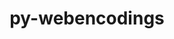 ---
title: "py-webencodings"
layout: cache
categories: [package, develop]
meta: {"compilers": ["gcc@11.4.0", "gcc@9.4.0", "none"], "num_specs": 37, "num_specs_by_stack": {"data-vis-sdk": 11, "e4s": 11, "e4s-neoverse-v2": 11, "e4s-neoverse_v1": 2, "e4s-power": 2, "root": 37}, "oss": ["ubuntu20.04", "ubuntu22.04"], "platforms": ["linux"], "stacks": ["data-vis-sdk", "e4s", "e4s-neoverse-v2", "e4s-neoverse_v1", "e4s-power", "root"], "targets": ["neoverse_v1", "neoverse_v2", "ppc64le", "x86_64_v3"], "versions": ["0.5.1"]}
spec_details: [{"compiler": "none", "hash": "25tjslhkgqi42pce4dcfrawjfndanphc", "os": "ubuntu22.04", "platform": "linux", "size": "-", "stacks": ["e4s-neoverse-v2", "root"], "target": "neoverse_v2", "variants": ["build_system=python_pip"], "versions": ["0.5.1"]}, {"compiler": "none", "hash": "2b3bjdoprr4xj6hq2o4flwo7jj3iuhmt", "os": "ubuntu20.04", "platform": "linux", "size": "-", "stacks": ["data-vis-sdk", "root"], "target": "x86_64_v3", "variants": ["build_system=python_pip"], "versions": ["0.5.1"]}, {"compiler": "none", "hash": "2fb6a5ppi4lwgjqwnjvtmsaepl7i2xqu", "os": "ubuntu22.04", "platform": "linux", "size": "-", "stacks": ["e4s-neoverse-v2", "root"], "target": "neoverse_v2", "variants": ["build_system=python_pip"], "versions": ["0.5.1"]}, {"compiler": "none", "hash": "2i4gwri3ejcjnziiegdo6a3usvtivgng", "os": "ubuntu20.04", "platform": "linux", "size": "-", "stacks": ["data-vis-sdk", "root"], "target": "x86_64_v3", "variants": ["build_system=python_pip"], "versions": ["0.5.1"]}, {"compiler": "none", "hash": "4r3dchzutv6hwe4bunjdabujmtgbmm52", "os": "ubuntu20.04", "platform": "linux", "size": "-", "stacks": ["data-vis-sdk", "root"], "target": "x86_64_v3", "variants": ["build_system=python_pip"], "versions": ["0.5.1"]}, {"compiler": "none", "hash": "55f2fky6dg3k7hnkbjlynycupbr52ca6", "os": "ubuntu22.04", "platform": "linux", "size": "-", "stacks": ["e4s", "root"], "target": "x86_64_v3", "variants": ["build_system=python_pip"], "versions": ["0.5.1"]}, {"compiler": "none", "hash": "5yfbbyrvtrioxj5odrbhs4mpm4rfplue", "os": "ubuntu20.04", "platform": "linux", "size": "-", "stacks": ["data-vis-sdk", "root"], "target": "x86_64_v3", "variants": ["build_system=python_pip"], "versions": ["0.5.1"]}, {"compiler": "none", "hash": "7jzuvjk4dj7qjq2unmedouszuqmfef6r", "os": "ubuntu20.04", "platform": "linux", "size": "-", "stacks": ["data-vis-sdk", "root"], "target": "x86_64_v3", "variants": ["build_system=python_pip"], "versions": ["0.5.1"]}, {"compiler": "none", "hash": "buop6kewfvskw7r7kl33was67ujlw5zp", "os": "ubuntu22.04", "platform": "linux", "size": "-", "stacks": ["e4s-neoverse-v2", "root"], "target": "neoverse_v2", "variants": ["build_system=python_pip"], "versions": ["0.5.1"]}, {"compiler": "none", "hash": "bvvtpfvlcbhatucgm2cmtwwzphrxbkqz", "os": "ubuntu22.04", "platform": "linux", "size": "-", "stacks": ["e4s", "root"], "target": "x86_64_v3", "variants": ["build_system=python_pip"], "versions": ["0.5.1"]}, {"compiler": "none", "hash": "de6slxpicuqgfgf4wu25gmivnfc7h5ag", "os": "ubuntu22.04", "platform": "linux", "size": "-", "stacks": ["e4s-neoverse-v2", "root"], "target": "neoverse_v2", "variants": ["build_system=python_pip"], "versions": ["0.5.1"]}, {"compiler": "none", "hash": "dh4tpwc4mle523nlw5qihfxczcckhtpb", "os": "ubuntu22.04", "platform": "linux", "size": "-", "stacks": ["e4s", "root"], "target": "x86_64_v3", "variants": ["build_system=python_pip"], "versions": ["0.5.1"]}, {"compiler": "none", "hash": "e6zwl73hqlitku2pp3hgw2detvi6tn22", "os": "ubuntu20.04", "platform": "linux", "size": "-", "stacks": ["data-vis-sdk", "root"], "target": "x86_64_v3", "variants": ["build_system=python_pip"], "versions": ["0.5.1"]}, {"compiler": "none", "hash": "eo6nfu33e5k7tol2cpnko6n6dm5vtnty", "os": "ubuntu22.04", "platform": "linux", "size": "-", "stacks": ["e4s-neoverse-v2", "root"], "target": "neoverse_v2", "variants": ["build_system=python_pip"], "versions": ["0.5.1"]}, {"compiler": "none", "hash": "fpnsohku7u67scrhofgwunbroucas6vm", "os": "ubuntu22.04", "platform": "linux", "size": "-", "stacks": ["e4s", "root"], "target": "x86_64_v3", "variants": ["build_system=python_pip"], "versions": ["0.5.1"]}, {"compiler": "gcc@11.4.0", "hash": "g47hrrmlakqohyarqfmmcf7cmehzmr36", "os": "ubuntu22.04", "platform": "linux", "size": "-", "stacks": ["e4s-neoverse_v1", "root"], "target": "neoverse_v1", "variants": ["build_system=python_pip"], "versions": ["0.5.1"]}, {"compiler": "none", "hash": "gbietzkprqobc7xpyvtjtxy5loxtonjv", "os": "ubuntu22.04", "platform": "linux", "size": "-", "stacks": ["e4s", "root"], "target": "x86_64_v3", "variants": ["build_system=python_pip"], "versions": ["0.5.1"]}, {"compiler": "none", "hash": "gvpz7yw5r5usybdyocxqdkz7dod744gk", "os": "ubuntu22.04", "platform": "linux", "size": "-", "stacks": ["e4s-neoverse-v2", "root"], "target": "neoverse_v2", "variants": ["build_system=python_pip"], "versions": ["0.5.1"]}, {"compiler": "none", "hash": "gyptfsrvk7iylz5o76kjs3vgxrawvghk", "os": "ubuntu22.04", "platform": "linux", "size": "-", "stacks": ["e4s-neoverse-v2", "root"], "target": "neoverse_v2", "variants": ["build_system=python_pip"], "versions": ["0.5.1"]}, {"compiler": "none", "hash": "hihussgvkumbybcwsh2ildfyytt3fyb2", "os": "ubuntu20.04", "platform": "linux", "size": "-", "stacks": ["data-vis-sdk", "root"], "target": "x86_64_v3", "variants": ["build_system=python_pip"], "versions": ["0.5.1"]}, {"compiler": "none", "hash": "hjfi5lnqp7cu63kynt3pxkpnnxzcvnya", "os": "ubuntu22.04", "platform": "linux", "size": "-", "stacks": ["e4s", "root"], "target": "x86_64_v3", "variants": ["build_system=python_pip"], "versions": ["0.5.1"]}, {"compiler": "none", "hash": "lg5bstsupxhdcabntukd4f57z6ypv3t6", "os": "ubuntu20.04", "platform": "linux", "size": "-", "stacks": ["data-vis-sdk", "root"], "target": "x86_64_v3", "variants": ["build_system=python_pip"], "versions": ["0.5.1"]}, {"compiler": "none", "hash": "m7vbjmxjx5lh3nlol4hpk23my24huxjy", "os": "ubuntu22.04", "platform": "linux", "size": "-", "stacks": ["e4s", "root"], "target": "x86_64_v3", "variants": ["build_system=python_pip"], "versions": ["0.5.1"]}, {"compiler": "none", "hash": "ms6rrvqknrpwdcffvmxnj6lib45uonbv", "os": "ubuntu20.04", "platform": "linux", "size": "-", "stacks": ["data-vis-sdk", "root"], "target": "x86_64_v3", "variants": ["build_system=python_pip"], "versions": ["0.5.1"]}, {"compiler": "none", "hash": "p5utnvvctr5eyv2danskumcymjzy34ol", "os": "ubuntu22.04", "platform": "linux", "size": "-", "stacks": ["e4s-neoverse-v2", "root"], "target": "neoverse_v2", "variants": ["build_system=python_pip"], "versions": ["0.5.1"]}, {"compiler": "none", "hash": "pdp6dpg6tne6rkyb36lmiqqyavgqyrhb", "os": "ubuntu22.04", "platform": "linux", "size": "-", "stacks": ["e4s-neoverse-v2", "root"], "target": "neoverse_v2", "variants": ["build_system=python_pip"], "versions": ["0.5.1"]}, {"compiler": "gcc@9.4.0", "hash": "q7v3dsxaeyy64edqi27i5nm56xw2ikgn", "os": "ubuntu20.04", "platform": "linux", "size": "-", "stacks": ["e4s-power", "root"], "target": "ppc64le", "variants": ["build_system=python_pip"], "versions": ["0.5.1"]}, {"compiler": "gcc@11.4.0", "hash": "qh4t2oox26o6qjsb4mhelssqishauo4t", "os": "ubuntu22.04", "platform": "linux", "size": "-", "stacks": ["e4s-neoverse_v1", "root"], "target": "neoverse_v1", "variants": ["build_system=python_pip"], "versions": ["0.5.1"]}, {"compiler": "none", "hash": "rniypwiiqixuwdzkjoka7glvzuykxp7m", "os": "ubuntu20.04", "platform": "linux", "size": "-", "stacks": ["data-vis-sdk", "root"], "target": "x86_64_v3", "variants": ["build_system=python_pip"], "versions": ["0.5.1"]}, {"compiler": "none", "hash": "sxf2prakojvailq7yce6ebxbnwwiw7tb", "os": "ubuntu22.04", "platform": "linux", "size": "-", "stacks": ["e4s-neoverse-v2", "root"], "target": "neoverse_v2", "variants": ["build_system=python_pip"], "versions": ["0.5.1"]}, {"compiler": "none", "hash": "t37c6vcxjk5t6rro3nzwkxyh7zjm3mk6", "os": "ubuntu22.04", "platform": "linux", "size": "-", "stacks": ["e4s", "root"], "target": "x86_64_v3", "variants": ["build_system=python_pip"], "versions": ["0.5.1"]}, {"compiler": "none", "hash": "tnhikeuc3die5nsv4lcdwwskj7j3nau4", "os": "ubuntu22.04", "platform": "linux", "size": "-", "stacks": ["e4s", "root"], "target": "x86_64_v3", "variants": ["build_system=python_pip"], "versions": ["0.5.1"]}, {"compiler": "none", "hash": "tqvmqixeas2mz7zxzo2jn7nlsrzz2ubd", "os": "ubuntu22.04", "platform": "linux", "size": "-", "stacks": ["e4s-neoverse-v2", "root"], "target": "neoverse_v2", "variants": ["build_system=python_pip"], "versions": ["0.5.1"]}, {"compiler": "none", "hash": "w562ilhpeib4ruebhi56jwl7q7pieh4v", "os": "ubuntu22.04", "platform": "linux", "size": "-", "stacks": ["e4s", "root"], "target": "x86_64_v3", "variants": ["build_system=python_pip"], "versions": ["0.5.1"]}, {"compiler": "none", "hash": "x66teyl3bk5jrfzsu2ox5xf6epvr6czj", "os": "ubuntu22.04", "platform": "linux", "size": "-", "stacks": ["e4s", "root"], "target": "x86_64_v3", "variants": ["build_system=python_pip"], "versions": ["0.5.1"]}, {"compiler": "none", "hash": "ydq4zikjdxowuahq2xu7br2petbdwpxm", "os": "ubuntu20.04", "platform": "linux", "size": "-", "stacks": ["data-vis-sdk", "root"], "target": "x86_64_v3", "variants": ["build_system=python_pip"], "versions": ["0.5.1"]}, {"compiler": "gcc@9.4.0", "hash": "zek24jclytxmbqesg7epa2x76ffuskje", "os": "ubuntu20.04", "platform": "linux", "size": "-", "stacks": ["e4s-power", "root"], "target": "ppc64le", "variants": ["build_system=python_pip"], "versions": ["0.5.1"]}]
---